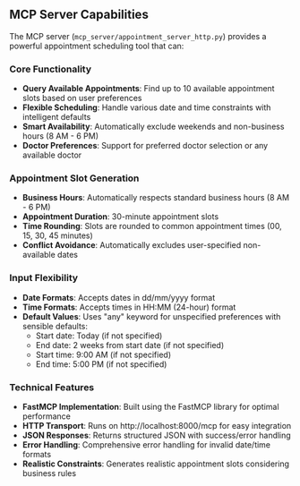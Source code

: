 ## MCP Server Capabilities

The MCP server (`mcp_server/appointment_server_http.py`) provides a powerful appointment scheduling tool that can:

### Core Functionality
- **Query Available Appointments**: Find up to 10 available appointment slots based on user preferences
- **Flexible Scheduling**: Handle various date and time constraints with intelligent defaults
- **Smart Availability**: Automatically exclude weekends and non-business hours (8 AM - 6 PM)
- **Doctor Preferences**: Support for preferred doctor selection or any available doctor

### Appointment Slot Generation
- **Business Hours**: Automatically respects standard business hours (8 AM - 6 PM)
- **Appointment Duration**: 30-minute appointment slots
- **Time Rounding**: Slots are rounded to common appointment times (00, 15, 30, 45 minutes)
- **Conflict Avoidance**: Automatically excludes user-specified non-available dates

### Input Flexibility
- **Date Formats**: Accepts dates in dd/mm/yyyy format
- **Time Formats**: Accepts times in HH:MM (24-hour) format
- **Default Values**: Uses "any" keyword for unspecified preferences with sensible defaults:
  - Start date: Today (if not specified)
  - End date: 2 weeks from start date (if not specified)
  - Start time: 9:00 AM (if not specified)
  - End time: 5:00 PM (if not specified)

### Technical Features
- **FastMCP Implementation**: Built using the FastMCP library for optimal performance
- **HTTP Transport**: Runs on http://localhost:8000/mcp for easy integration
- **JSON Responses**: Returns structured JSON with success/error handling
- **Error Handling**: Comprehensive error handling for invalid date/time formats
- **Realistic Constraints**: Generates realistic appointment slots considering business rules
